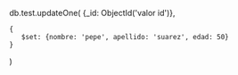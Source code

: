 
db.test.updateOne(
    {_id: ObjectId('valor id')}, 

    { 
       $set: {nombre: 'pepe', apellido: 'suarez', edad: 50} 
    }
)